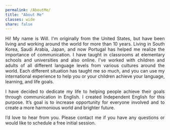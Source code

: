 ```yaml
---
permalink: /AboutMe/
title: "About Me"
classes: wide
share: false
---
```

<p style="text-align: justify;">Hi! My name is Will. I'm originally from the United States, but have been living and working around the world for more than 10 years. Living in South Korea, Saudi Arabia, Japan, and now Portugal has helped me realize the importance of communication. I have taught in classrooms at elementary schools and universities and also online. I've worked with children and adults of all different language levels from various cultures around the world. Each different situation has taught me so much, and you can use my international experience to help you or your children achieve your language, learning, and life goals.</p>
<p style="text-align: justify;">I have decided to dedicate my life to helping people achieve their goals through communication in English. I created Independent English for this purpose. It&rsquo;s goal is to increase opportunity for everyone involved and to create a more harmonious world and brighter future.</p>
<p style="text-align: justify;">I&rsquo;d love to hear from you. Please contact me if you have any questions or would like to schedule a free initial session.</p>
